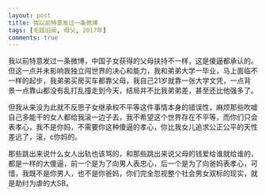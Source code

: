 ```yaml
---
layout: post
title: 我以前特意发过一条微博
tags: [毛姐旧闻, 母父, 2017年]
comments: true
---
```


我以前特意发过一条微博，中国子女获得的父母扶持不一样，这是傻逼都承认的。但这一点并未影响我独立闯世界的决心和能力，我和弟弟大学一毕业，马上面临不一样的起步，我弟弟买房买车都靠父母，我自己21岁就靠一张大学文凭，一点背景一点靠山都没有乱打乱撞走到今天，结局并不比我弟弟差，甚至还比他强多了。

但我从来没为此就不反思子女继承权不平等这件事情本身的错误性，麻烦那些吹嘘自己多能干的女人都给我滚一边子去，我不希望这个世界存在不平等，而你们只会表孝心，我不是你妈，不需要你这种傻逼的孝心，你比我女儿追求公正公平的天性差远了，滚，c你妈的。

那些跳出来说什么女人出轨也该骂的，和那些跳出来说父母的钱爱给谁就给谁的，都是一样的大傻逼，前一个是为了向男人表忠心，后一个是为了向爸妈表孝心，可惜，我既不是你男人，也不是你爸妈，你们完全忽视整个社会男女双标的现实，就是助纣为虐的大SB。
